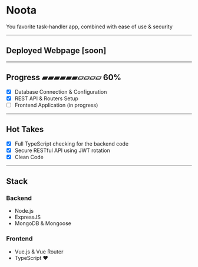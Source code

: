 # Noota

You favorite task-handler app, combined with ease of use & security

---

## Deployed Webpage [soon]

---

## Progress ▰▰▰▰▰▰▱▱▱▱ 60%

- [x] Database Connection & Configuration
- [x] REST API & Routers Setup
- [ ] Frontend Application (in progress)

---

## Hot Takes

- [x] Full TypeScript checking for the backend code
- [x] Secure RESTful API using JWT rotation
- [x] Clean Code

---

## Stack

### Backend

- Node.js
- ExpressJS
- MongoDB & Mongoose

### Frontend

- Vue.js & Vue Router
- TypeScript ❤️
